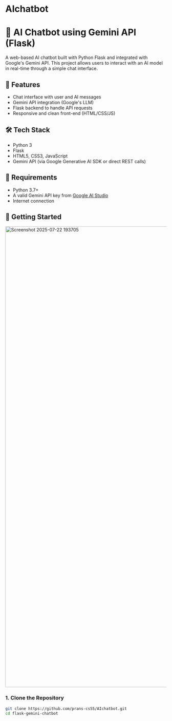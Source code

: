 # AIchatbot
# 🤖 AI Chatbot using Gemini API (Flask)
A web-based AI chatbot built with Python Flask and integrated with Google's Gemini API. This project allows users to interact with an AI model in real-time through a simple chat interface.

## 📌 Features
- Chat interface with user and AI messages
- Gemini API integration (Google's LLM)
- Flask backend to handle API requests
- Responsive and clean front-end (HTML/CSS/JS)
  
## 🛠️ Tech Stack
- Python 3
- Flask
- HTML5, CSS3, JavaScript
- Gemini API (via Google Generative AI SDK or direct REST calls)

## 🔑 Requirements
- Python 3.7+
- A valid Gemini API key from [Google AI Studio](https://makersuite.google.com/)
- Internet connection

## 🚀 Getting Started
<img width="2819" height="1437" alt="Screenshot 2025-07-22 193705" src="https://github.com/user-attachments/assets/8193f0c4-d146-4f5f-9edb-ca0269caf654" />

### 1. Clone the Repository
```bash
git clone https://github.com/prans-cs55/AIchatbot.git
cd flask-gemini-chatbot
